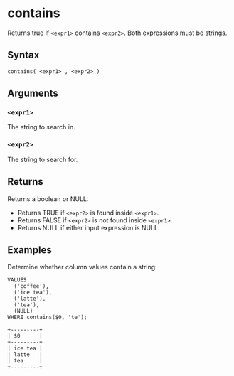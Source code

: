 # contains

Returns true if `<expr1>` contains `<expr2>`. Both expressions must be strings.

## Syntax

```scopeql
contains( <expr1> , <expr2> )
```

## Arguments

### `<expr1>`

The string to search in.

### `<expr2>`

The string to search for.

## Returns

Returns a boolean or NULL:

* Returns TRUE if `<expr2>` is found inside `<expr1>`.
* Returns FALSE if `<expr2>` is not found inside `<expr1>`.
* Returns NULL if either input expression is NULL.

## Examples

Determine whether column values contain a string:

```scopeql
VALUES
  ('coffee'),
  ('ice tea'),
  ('latte'),
  ('tea'),
  (NULL)
WHERE contains($0, 'te');
```

```
+---------+
| $0      |
+---------+
| ice tea |
| latte   |
| tea     |
+---------+
```
